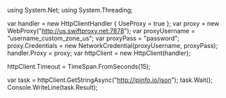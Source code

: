 using System.Net;
using System.Threading;

var handler = new HttpClientHandler
{
    UseProxy = true
};
var proxy = new WebProxy("http://us.swiftproxy.net:7878");
var proxyUsername = "username_custom_zone_us";
var proxyPass = "password";
proxy.Credentials = new NetworkCredential(proxyUsername, proxyPass);
handler.Proxy = proxy;
var httpClient = new HttpClient(handler);

httpClient.Timeout = TimeSpan.FromSeconds(15);

var task = httpClient.GetStringAsync("http://ipinfo.io/json");
task.Wait();
Console.WriteLine(task.Result);
